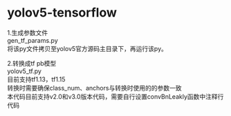 # yolov5-tensorflow


1.生成参数文件  
gen_tf_params.py  
将该py文件拷贝至yolov5官方源码主目录下，再运行该py。  


2.转换成tf pb模型  
yolov5_tf.py  
目前支持tf1.13，tf1.15  
转换时需要确保class_num、anchors与转换时使用的的参数一致  
本代码目前支持v2.0和v3.0版本代码，需要自行设置convBnLeakly函数中注释行代码  

